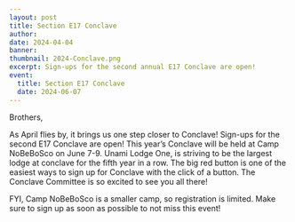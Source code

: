 ```yaml
---
layout: post
title: Section E17 Conclave
author:
date: 2024-04-04
banner:
thumbnail: 2024-Conclave.png
excerpt: Sign-ups for the second annual E17 Conclave are open!
event:
  title: Section E17 Conclave
  date: 2024-06-07
---
```


Brothers,

As April flies by, it brings us one step closer to Conclave! Sign-ups for the second E17 Conclave are open! This year’s Conclave will be held at Camp NoBeBoSco on June 7-9. Unami Lodge One, is striving to be the largest lodge at conclave for the fifth year in a row. The big red button is one of the easiest ways to sign up for Conclave with the click of a button. The Conclave Committee is so excited to see you all there!

FYI, Camp NoBeBoSco is a smaller camp, so registration is limited. Make sure to sign up as soon as possible to not miss this event!
